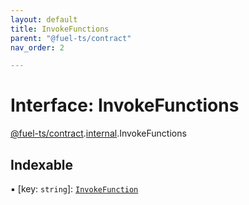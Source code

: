 ```yaml
---
layout: default
title: InvokeFunctions
parent: "@fuel-ts/contract"
nav_order: 2

---
```


# Interface: InvokeFunctions

[@fuel-ts/contract](../index.md).[internal](../namespaces/internal.md).InvokeFunctions

## Indexable

▪ [key: `string`]: [`InvokeFunction`](../namespaces/internal.md#invokefunction)
